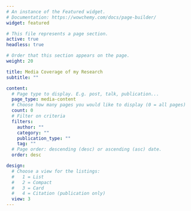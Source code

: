 ```yaml
---
# An instance of the Featured widget.
# Documentation: https://wowchemy.com/docs/page-builder/
widget: featured

# This file represents a page section.
active: true
headless: true

# Order that this section appears on the page.
weight: 20

title: Media Coverage of my Research
subtitle: ""

content:
  # Page type to display. E.g. post, talk, publication...
  page_type: media-content
  # Choose how many pages you would like to display (0 = all pages)
  count: 0
  # Filter on criteria
  filters:
    author: ""
    category: ""
    publication_type: ""
    tag: ""
  # Page order: descending (desc) or ascending (asc) date.
  order: desc

design:
  # Choose a view for the listings:
  #   1 = List
  #   2 = Compact
  #   3 = Card
  #   4 = Citation (publication only)
  view: 3
---
```

